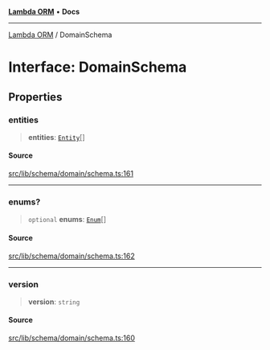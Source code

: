 [**Lambda ORM**](../README.md) • **Docs**

***

[Lambda ORM](../README.md) / DomainSchema

# Interface: DomainSchema

## Properties

### entities

> **entities**: [`Entity`](Entity.md)[]

#### Source

[src/lib/schema/domain/schema.ts:161](https://github.com/lambda-orm/lambdaorm-base/blob/b218b3f63a52b1177feec1e7ed5eb0f37947c503/src/lib/schema/domain/schema.ts#L161)

***

### enums?

> `optional` **enums**: [`Enum`](Enum.md)[]

#### Source

[src/lib/schema/domain/schema.ts:162](https://github.com/lambda-orm/lambdaorm-base/blob/b218b3f63a52b1177feec1e7ed5eb0f37947c503/src/lib/schema/domain/schema.ts#L162)

***

### version

> **version**: `string`

#### Source

[src/lib/schema/domain/schema.ts:160](https://github.com/lambda-orm/lambdaorm-base/blob/b218b3f63a52b1177feec1e7ed5eb0f37947c503/src/lib/schema/domain/schema.ts#L160)
